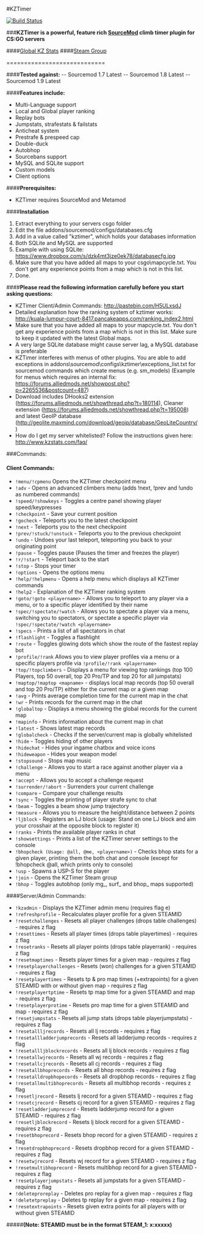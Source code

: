 #KZTimer

[![Build Status](https://travis-ci.org/klyve/KZTimerGlobal.svg?branch=dev)](https://travis-ci.org/klyve/KZTimerGlobal)


###**KZTimer is a powerful, feature rich [SourceMod](http://www.sourcemod.net/) climb timer plugin for CS:GO servers**

####[Global KZ Stats](http://kzstats.com)
####[Steam Group](http://steamcommunity.com/groups/KZTimerOfficial)

============================

####**Tested against:**
 -- Sourcemod 1.7 Latest
 -- Sourcemod 1.8 Latest
 -- Sourcemod 1.9 Latest

####**Features include:**
- Multi-Language support
- Local and Global player ranking
- Replay bots
- Jumpstats, strafestats & failstats
- Anticheat system
- Prestrafe & prespeed cap
- Double-duck
- Autobhop
- Sourcebans support
- MySQL and SQLite support
- Custom models
- Client options

####**Prerequisites:**
- KZTimer requires SourceMod and Metamod

####**Installation**
 1. Extract everything to your servers csgo folder
 2. Edit the file addons/sourcemod/configs/databases.cfg
 3. Add in a value called "kztimer", which holds your databases information
 4. Both SQLite and MySQL are supported
 5. Example with using SQLite: https://www.dropbox.com/s/dzk4mt3jze0ek78/databasecfg.jpg
 6. Make sure that you have added all maps to your csgo\mapcycle.txt. You don't get any experience points from a map which is not in this list.
 7. Done.

####**Please read the following information carefully before you start asking questions:**
- KZTimer Client/Admin Commands: http://pastebin.com/H5ULxsdJ
- Detailed explanation how the ranking system of kztimer works: http://kuala-lumpur-court-8417.pancakeapps.com/ranking_index2.html
- Make sure that you have added all maps to your mapcycle.txt. You don't get any experience points from a map which is not in this list. Make sure to keep it updated with the latest Global maps.
- A very large SQLite database might cause server lag, a MySQL database is preferable
- KZTimer interferes with menus of other plugins. You are able to add exceptions in addons\sourcemod\configs\kztimer\exceptions_list.txt for sourcemod commands which create menus (e.g. sm_models)
(Example for menus which requires an internal fix: https://forums.alliedmods.net/showpost.php?p=2265536&postcount=487)
- Download includes DHooks2 extension (https://forums.alliedmods.net/showthread.php?t=180114), Cleaner extension (https://forums.alliedmods.net/showthread.php?t=195008)  and latest GeoIP database (http://geolite.maxmind.com/download/geoip/database/GeoLiteCountry/)
- How do I get my server whitelisted? Follow the instructions given here: http://www.kzstats.com/faq/

###Commands:
#### Client Commands:
- ``!menu/!cpmenu`` Opens the KZTimer checkpoint menu
- ``!adv`` - Opens an advanced climbers menu (adds !next, !prev and !undo as numbered commands)
- ``!speed/!showkeys`` - Toggles a centre panel showing player speed/keypresses
- ``!checkpoint`` - Save your current position
- ``!gocheck`` - Teleports you to the latest checkpoint
- ``!next`` - Teleports you to the next checkpoint
- ``!prev/!stuck/!unstuck`` - Teleports you to the previous checkpoint
- ``!undo`` - Undoes your last teleport, teleporting you back to your originating point
- ``!pause`` - Toggles pause (Pauses the timer and freezes the player)
- ``!r/!start`` - Teleport back to the start
- ``!stop`` - Stops your timer
- ``!options`` - Opens the options menu
- ``!help/!helpmenu`` - Opens a help menu which displays all KZTimer commands
- ``!help2`` - Explanation of the KZTimer ranking system
- ``!goto/!goto <playername>`` - Allows you to teleport to any player via a menu, or to a specific player identified by their name
- ``!spec/!spectate/!watch`` - Allows you to spectate a player via a menu, switching you to spectators, or spectate a specific player  via ``!spec/!spectate/!watch <playername>``
- ``!specs`` - Prints a list of all spectators in chat
- ``!flashlight`` - Toggles a flashlight
- ``!route`` - Toggles glowing dots which show the route of the fastest replay bot
- ``!profile/!rank`` Allows you to view player profiles via a menu or a specific players profile via ``!profile/!rank <playername>``
- ``!top/!topclimbers`` - Displays a menu for viewing top rankings (top 100 Players, top 50 overall, top 20 Pro/TP and top 20 for all jumpstats)
- ``!maptop/!maptop <mapname>`` - displays local map records (top 50 overall and top 20 Pro/TP) either for the current map or a given map
- ``!avg`` - Prints average completion time for the current map in the chat
- ``!wr`` - Prints records for the current map in the chat
- ``!globaltop`` - Displays a menu showing the global records for the current map
- ``!mapinfo`` - Prints information about the current map in chat
- ``!latest`` - Shows latest map records
- ``!globalcheck`` - Checks if the server/current map is globally whitelisted
- ``!hide`` - Toggles hiding of other players
- ``!hidechat`` - Hides your ingame chatbox and voice icons
- ``!hideweapon`` - Hides your weapon model
- ``!stopsound`` - Stops map music
- ``!challenge`` - Allows you to start a race against another player via a menu
- ``!accept`` - Allows you to accept a challenge request
- ``!surrender/!abort`` - Surrenders your current challenge
- ``!compare`` - Compare your challenge results
- ``!sync`` - Toggles the printing of player strafe sync to chat
- ``!beam`` - Toggles a beam show jump trajectory
- ``!measure`` - Allows you to measure the height/distance between 2 points
- ``!ljblock`` - Registers an LJ block (usage: Stand on one LJ block and aim your crosshair at the opposite block to register it)
- ``!ranks`` - Prints the available player ranks in chat
- ``!showsettings`` - Prints a list of the KZTimer server settings to the console
- ``!bhopcheck (Usage: @all, @me, <playername>)`` - Checks bhop stats for a given player, printing them the both chat and console (except for !bhopcheck @all, which prints only to console)
- ``!usp`` - Spawns a USP-S for the player
- ``!join`` - Opens the KZTimer Steam group
- ``!bhop`` - Toggles autobhop (only mg_, surf_ and bhop_ maps supported)


####Server/Admin Commands:

- ``!kzadmin`` - Displays the KZTimer admin menu  (requires flag e)
- ``!refreshprofile`` - Recalculates player profile for a given STEAMID
- ``!resetchallenges`` - Resets all player challenges (drops table challenges) - requires z flag
- ``!resettimes`` - Resets all player times (drops table playertimes) - requires z flag
- ``!resetranks`` - Resets all player points (drops table playerrank) - requires z flag
- ``!resetmaptimes`` - Resets player times for a given map - requires z flag
- ``!resetplayerchallenges`` - Resets (won) challenges for a given STEAMID - requires z flag
- ``!resetplayertimes`` - Resets tp & pro map times (+extrapoints) for a given STEAMID with or without given map - requires z flag
- ``!resetplayertptime`` - Resets tp map time for a given STEAMID and map - requires z flag
- ``!resetplayerprotime`` - Resets pro map time for a given STEAMID and map - requires z flag
- ``!resetjumpstats`` - Resets all jump stats (drops table playerjumpstats) - requires z flag    
- ``!resetallljrecords`` - Resets all lj records - requires z flag
- ``!resetallladderjumprecords`` - Resets all ladderjump records - requires z flag
- ``!resetallljblockrecords`` - Resets all lj block records - requires z flag
- ``!resetallwjrecords`` - Resets all wj records - requires z flag
- ``!resetallcjrecords`` - Resets all cj records - requires z flag
- ``!resetallbhoprecords`` - Resets all bhop records - requires z flag
- ``!resetalldropbhopecords`` - Resets all dropbhop records - requires z flag
- ``!resetallmultibhoprecords`` - Resets all multibhop records - requires z flag
- ``!resetljrecord`` - Resets lj record for a given STEAMID - requires z flag
- ``!resetcjrecord`` - Resets cj record for a given STEAMID - requires z flag
- ``!resetladderjumprecord`` - Resets ladderjump record for a given STEAMID - requires z flag
- ``!resetljblockrecord`` - Resets lj block record for a given STEAMID - requires z flag
- ``!resetbhoprecord`` - Resets bhop record for a given STEAMID - requires z flag  
- ``!resetdropbhoprecord`` - Resets dropbhop record for a given STEAMID - requires z flag
- ``!resetwjrecord`` - Resets wj record for a given STEAMID - requires z flag  
- ``!resetmultibhoprecord`` - Resets multibhop record for a given STEAMID - requires z flag
- ``!resetplayerjumpstats`` - Resets all jumpstats for a given STEAMID - requires z flag
- ``!deleteproreplay`` - Deletes pro replay for a given map - requires z flag
- ``!deletetpreplay`` - Deletes tp replay for a given map - requires z flag  
- ``!resetextrapoints`` - Resets given extra points for all players with or without given STEAMID

#####**(Note: STEAMID must be in the format STEAM_1: x:xxxxx)**
